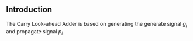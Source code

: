 ## Introduction

The Carry Look-ahead Adder is based on generating the generate signal $g_i$ and propagate signal $p_i$
